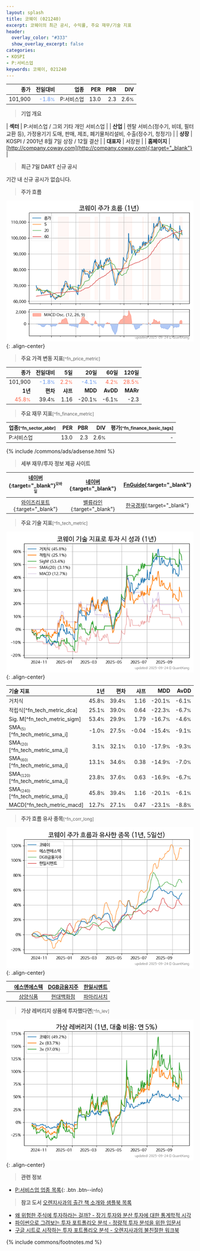 ```yaml
---
layout: splash
title: 코웨이 (021240)
excerpt: 코웨이의 최근 공시, 수익률, 주요 재무/기술 지표
header:
  overlay_color: "#333"
  show_overlay_excerpt: false
categories:
- KOSPI
- P:서비스업
keywords: 코웨이, 021240
---
```


| **종가** | **전일대비** | **업종** | **PER** | **PBR** | **DIV** |
| -------: | -----------: | -------: | ------: | ------: | ------: |
| 101,900 | <span style="color: cornflowerblue">-1.8<small>%</small></span> | P:서비스업 | 13.0 | 2.3 | 2.6<small>%</small> |

<!-- more -->


> **기업 개요**<a id="company"></a>

| <span style="white-space:nowrap;">**섹터**</span> | P:서비스업 / 그외 기타 개인 서비스업 |
| <span style="white-space:nowrap;">**산업**</span> | 렌탈 서비스(정수기, 비데, 필터교환 등), 가정용기기 도매, 판매, 제조, 폐기물처리설비, 수출(정수기, 청정기) |
| <span style="white-space:nowrap;">**상장**</span> | KOSPI / 2001년 8월 7일 상장 / 12월 결산 |
| <span style="white-space:nowrap;">**대표자**</span> | 서장원 |
| <span style="white-space:nowrap;">**홈페이지**</span> | [http://company.coway.com](http://company.coway.com){:target="_blank"} |


> **최근 7일 DART 신규 공시**<a id="dart"></a>

기간 내 신규 공시가 없습니다.


> **주가 흐름**<a id="price"></a>

![021240](/stock/images/021240.png){: .align-center}


> **주요 가격 변동 지표**<small>[^fn_price_metric]</small>

| **종가** | **전일대비** | **5일** | **20일** | **60일** | **120일** |
| -------: | -----------: | ------: | -------: | -------: | --------: |
| 101,900 | <span style="color: cornflowerblue">-1.8<small>%</small></span> | <span style="color: tomato">2.2<small>%</small></span> | <span style="color: cornflowerblue">-4.1<small>%</small></span> | <span style="color: tomato">4.2<small>%</small></span> | <span style="color: tomato">28.5<small>%</small></span> |
| **1년** | **편차** | **샤프** | **MDD** | **AvDD** | **MARr** |
| <span style="color: tomato">45.8<small>%</small></span> | 39.4<small>%</small> | 1.16 | -20.1<small>%</small> | -6.1<small>%</small> | -2.3 |


> **주요 재무 지표**<small>[^fn_finance_metric]</small>

| **업종**<small>[^fn_sector_abbr]</small> | **PER** | **PBR** | **DIV** | **평가**<small>[^fn_finance_basic_tags]</small> |
| :--------------------------------------- | ------: | ------: | ------: | ----------------------------------------------: |
| P:서비스업 | 13.0 | 2.3 | 2.6<small>%</small> | - |



{% include /commons/ads/adsense.html %}

> **세부 재무/투자 정보 제공 사이트**

| [네이버](https://m.stock.naver.com/domestic/stock/021240/finance/summary){:target="_blank"}<sup><small>모바일</small></sup> | [네이버](https://finance.naver.com/item/coinfo.naver?code=021240){:target="_blank"} | [FnGuide](https://comp.fnguide.com/SVO2/ASP/SVD_Invest.asp?gicode=A021240&MenuYn=Y){:target="_blank"} |
| :---: | :---: | :---: |
| [와이즈리포트](https://comp.wisereport.co.kr/company/c1040001.aspx?cmp_cd=021240){:target="_blank"} | [밸류라인](https://www.valueline.co.kr/finance/summary/021240){:target="_blank"} | [한국경제](https://markets.hankyung.com/stock/021240/financial-summary){:target="_blank"} |


> **주요 기술 지표**<small>[^fn_tech_metric]</small>


![021240](/stock/images/021240_tech.png){: .align-center}

| **기술 지표** | **1년** | **편차** | **샤프** | **MDD** | **AvDD** |
| :------------ | ------: | -----------: | -------: | ------: | -------: |
| 거치식 | 45.8<small>%</small> | 39.4<small>%</small> | 1.16 | -20.1<small>%</small> | -6.1<small>%</small> |
| 적립식[^fn_tech_metric_dca] | 25.1<small>%</small> | 39.0<small>%</small> | 0.64 | -22.3<small>%</small> | -6.7<small>%</small> |
| Sig. M[^fn_tech_metric_sigm] | 53.4<small>%</small> | 29.9<small>%</small> | 1.79 | -16.7<small>%</small> | -4.6<small>%</small> |
| SMA<small><sub>(5)</sub></small>[^fn_tech_metric_sma_i] | -1.0<small>%</small> | 27.5<small>%</small> | -0.04 | -15.4<small>%</small> | -9.1<small>%</small> |
| SMA<small><sub>(20)</sub></small>[^fn_tech_metric_sma_i] | 3.1<small>%</small> | 32.1<small>%</small> | 0.10 | -17.9<small>%</small> | -9.3<small>%</small> |
| SMA<small><sub>(60)</sub></small>[^fn_tech_metric_sma_i] | 13.1<small>%</small> | 34.6<small>%</small> | 0.38 | -14.9<small>%</small> | -7.0<small>%</small> |
| SMA<small><sub>(120)</sub></small>[^fn_tech_metric_sma_i] | 23.8<small>%</small> | 37.6<small>%</small> | 0.63 | -16.9<small>%</small> | -6.7<small>%</small> |
| SMA<small><sub>(240)</sub></small>[^fn_tech_metric_sma_i] | 45.8<small>%</small> | 39.4<small>%</small> | 1.16 | -20.1<small>%</small> | -6.1<small>%</small> |
| MACD[^fn_tech_metric_macd] | 12.7<small>%</small> | 27.1<small>%</small> | 0.47 | -23.1<small>%</small> | -8.8<small>%</small> |


> **주가 흐름 유사 종목**<a id="corr"></a><small>[^fn_corr_long]</small>

![021240](/stock/images/021240_corr.png){: .align-center}

|       | [에스앤에스텍](/101490/) | [DGB금융지주](/139130/) | [한일시멘트](/300720/) |
| :---: | :------------------------------------: | :------------------------------------: | :------------------------------------: |
|       | [삼양식품](/003230/) | [현대백화점](/069960/) | [파마리서치](/214450/) |


> **가상 레버리지 상품에 투자했다면**<a id="2x"></a><small>[^fn_lev]</small>

![021240](/stock/images/021240_2x.png){: .align-center}


> **관련 정보**

- [P:서비스업 업종 목록](/stats/sector/kospi_업종_서비스업_종목/){: .btn .btn--info}

> **참고 도서** [오렌지사과의 출간 책 소개와 샘플북 목록](https://kongdori.tistory.com/691)

- [왜 위험한 주식에 투자하라는 걸까? - 장기 투자와 분산 투자에 대한 통계학적 시각](https://kongdori.tistory.com/421)
- [파이썬으로 그려보는 투자 포트폴리오 분석  - 정량적 투자 분석을 위한 입문서](https://kongdori.tistory.com/643)
- [구글 시트로 시작하는 투자 포트폴리오 분석 - 오렌지사과의 불친절한 워크북](https://kongdori.tistory.com/449)


{% include commons/footnotes.md %}